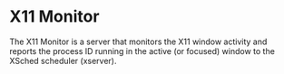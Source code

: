 # X11 Monitor

The X11 Monitor is a server that monitors the X11 window activity and reports the process ID running in the active (or focused) window to the XSched scheduler (xserver).
